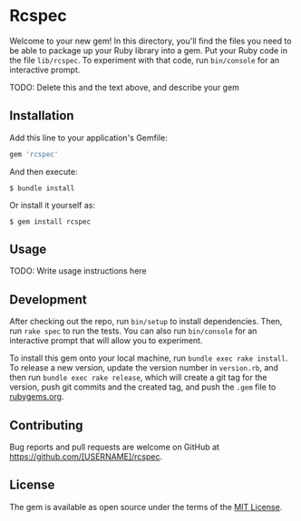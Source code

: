 # Rcspec

Welcome to your new gem! In this directory, you'll find the files you need to be able to package up your Ruby library into a gem. Put your Ruby code in the file `lib/rcspec`. To experiment with that code, run `bin/console` for an interactive prompt.

TODO: Delete this and the text above, and describe your gem

## Installation

Add this line to your application's Gemfile:

```ruby
gem 'rcspec'
```

And then execute:

    $ bundle install

Or install it yourself as:

    $ gem install rcspec

## Usage

TODO: Write usage instructions here

## Development

After checking out the repo, run `bin/setup` to install dependencies. Then, run `rake spec` to run the tests. You can also run `bin/console` for an interactive prompt that will allow you to experiment.

To install this gem onto your local machine, run `bundle exec rake install`. To release a new version, update the version number in `version.rb`, and then run `bundle exec rake release`, which will create a git tag for the version, push git commits and the created tag, and push the `.gem` file to [rubygems.org](https://rubygems.org).

## Contributing

Bug reports and pull requests are welcome on GitHub at https://github.com/[USERNAME]/rcspec.

## License

The gem is available as open source under the terms of the [MIT License](https://opensource.org/licenses/MIT).
